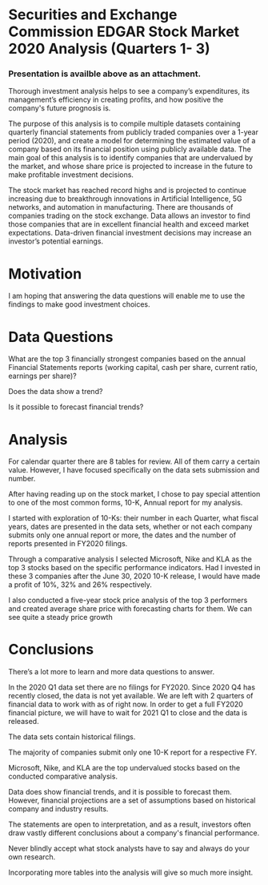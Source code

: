 # Securities and Exchange Commission EDGAR Stock Market 2020 Analysis (Quarters 1- 3)

### Presentation is availble above as an attachment.

Thorough investment analysis helps to see a company’s expenditures, its management’s efficiency in creating profits, and how positive the company's future prognosis is.   

The purpose of this analysis is to compile multiple datasets containing quarterly financial statements from publicly traded companies over a 1-year period (2020), and create a model for determining the estimated value of a company based on its financial position using publicly available data. The main goal of this analysis is to identify companies that are undervalued by the market, and whose share price is projected to increase in the future to make profitable investment decisions.

The stock market has reached record highs and is projected to continue increasing due to breakthrough innovations in Artificial Intelligence, 5G networks, and automation in manufacturing. There are thousands of companies trading on the stock exchange. Data allows an investor to find those companies that are in excellent financial health and exceed market expectations. Data-driven financial investment decisions may increase an investor’s potential earnings. 

# Motivation
I am hoping that answering the data questions will enable me to use the findings to make good investment choices.

# Data Questions
What are the top 3 financially strongest companies based on the annual Financial Statements reports (working capital, cash per share, current ratio, earnings per share)?

Does the data show a trend? 

Is it possible to forecast financial trends?

# Analysis
For calendar quarter there are 8 tables for review. All of them carry a certain value. However, I have focused specifically on the data sets submission and number.

After having reading up on the stock market, I chose to pay special attention to one of the most common forms, 10-K, Annual report for my analysis.

I started with exploration of 10-Ks: their number in each Quarter, what fiscal years, dates are presented in the data sets, whether or not each company submits only one annual report or more, the dates and the number of reports presented in FY2020 filings.

Through a comparative analysis I selected Microsoft, Nike and KLA as the top 3 stocks based on the specific performance indicators. Had I invested in these 3 companies after the June 30, 2020 10-K release, I would have made a profit of 10%, 32% and 26% respectively.

I also conducted a five-year stock price analysis of the top 3 performers and created average share price with forecasting charts for them. We can see quite a steady price growth

# Conclusions
There’s a lot more to learn and more data questions to answer.

In the 2020 Q1 data set there are no filings for FY2020. Since 2020 Q4 has recently closed, the data is not yet available. We are left with 2 quarters of financial data to work with as of right now. In order to get a full FY2020 financial picture, we will have to wait for 2021 Q1 to close and the data is released.

The data sets contain historical filings.

The majority of companies submit only one 10-K report for a respective FY.

Microsoft, Nike, and KLA are the top undervalued stocks based on the conducted comparative analysis.

Data does show financial trends, and it is possible to forecast them. However, financial projections are a set of assumptions based on historical company and industry results.

The statements are open to interpretation, and as a result, investors often draw vastly different conclusions about a company's financial performance.

Never blindly accept what stock analysts have to say and always do your own research.

Incorporating more tables into the analysis will give so much more insight.
